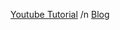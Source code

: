 [Youtube Tutorial](https://www.youtube.com/watch?v=LIFvgrRxdt4) /n
[Blog](https://morganimix.github.io/nanifish.github.io/)
